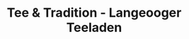 ---
title: "Tee & Tradition - Langeooger Teeladen"
url: /langeoog/tee-und-tradition-langeooger-teeladen/
shop: Tee
---